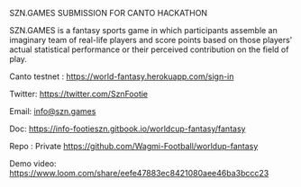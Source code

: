 SZN.GAMES SUBMISSION FOR CANTO HACKATHON

SZN.GAMES is a fantasy sports game in which participants assemble an imaginary team of real-life players and score points based on those players' actual statistical performance or their perceived contribution on the field of play.

Canto testnet : https://world-fantasy.herokuapp.com/sign-in

Twitter: https://twitter.com/SznFootie

Email: info@szn.games

Doc: https://info-footieszn.gitbook.io/worldcup-fantasy/fantasy

Repo : Private https://github.com/Wagmi-Football/worldup-fantasy

Demo video: https://www.loom.com/share/eefe47883ec8421080aee46ba3bccc23

